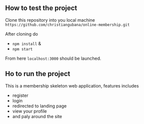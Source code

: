 ## How to test the project

Clone this repository into you local machine ```https://github.com/christiangubana/online-membership.git```

After cloning do 

- ```npm install``` &
- ```npm start```

From here ``localhost:3000`` should be launched.

## Ho to run the project

This is a membership skeleton web application, features includes

- register
- login
- redirected to landing page
- view your profile
- and paly around the site



